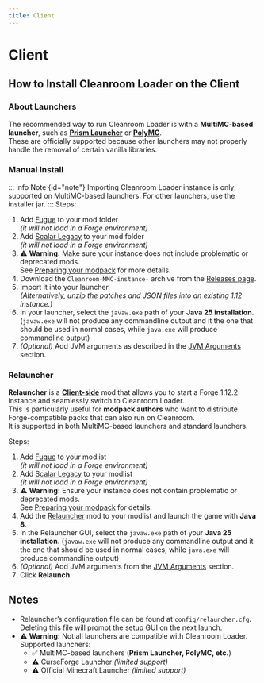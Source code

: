```yaml
---
title: Client
---
```


# Client

## How to Install Cleanroom Loader on the Client

### About Launchers

The recommended way to run Cleanroom Loader is with a **MultiMC-based launcher**, such as **[Prism Launcher](https://prismlauncher.org/download/windows/)** or **[PolyMC](https://polymc.org/download/)**.  
These are officially supported because other launchers may not properly handle the removal of certain vanilla libraries.

### Manual Install

::: info Note {id="note"}
Importing Cleanroom Loader instance is only supported on MultiMC-based launchers. For other launchers, use the installer jar.
:::
Steps:
1. Add [Fugue](https://www.curseforge.com/minecraft/mc-mods/fugue) to your mod folder  
   *(it will not load in a Forge environment)*
2. Add [Scalar Legacy](https://www.curseforge.com/minecraft/mc-mods/scalar-legacy) to your mod folder  
   *(it will not load in a Forge environment)*
3. ⚠️ **Warning:** Make sure your instance does not include problematic or deprecated mods.  
   See [Preparing your modpack](/wiki/End-user-Guide/preparing-your-modpack) for more details.
4. Download the `Cleanroom-MMC-instance-` archive from the [Releases page](https://github.com/CleanroomMC/Cleanroom/releases).
5. Import it into your launcher.  
   *(Alternatively, unzip the patches and JSON files into an existing 1.12 instance.)*
6. In your launcher, select the `javaw.exe` path of your **Java 25 installation**. (`javaw.exe` will not produce any commandline output and it the one that should be used in normal cases, while `java.exe` will produce  commandline output)
7. *(Optional)* Add JVM arguments as described in the [JVM Arguments](/wiki/End-user-Guide/args) section.

### Relauncher

**Relauncher** is a <ins>**Client-side**</ins> mod that allows you to start a Forge 1.12.2 instance and seamlessly switch to Cleanroom Loader.  
This is particularly useful for **modpack authors** who want to distribute Forge-compatible packs that can also run on Cleanroom.  
It is supported in both MultiMC-based launchers and standard launchers.

Steps:
1. Add [Fugue](https://www.curseforge.com/minecraft/mc-mods/fugue) to your modlist  
   *(it will not load in a Forge environment)*
2. Add [Scalar Legacy](https://www.curseforge.com/minecraft/mc-mods/scalar-legacy) to your modlist  
   *(it will not load in a Forge environment)*
3. ⚠️ **Warning:** Ensure your instance does not contain problematic or deprecated mods.  
   See [Preparing your modpack](/wiki/End-user-Guide/preparing-your-modpack) for details.
4. Add the [Relauncher](https://www.curseforge.com/minecraft/mc-mods/cleanroom-relauncher) mod to your modlist and launch the game with **Java 8**.
5. In the Relauncher GUI, select the `javaw.exe` path of your **Java 25 installation**. (`javaw.exe` will not produce any commandline output and it the one that should be used in normal cases, while `java.exe` will produce  commandline output)
6. *(Optional)* Add JVM arguments from the [JVM Arguments](/wiki/End-user-Guide/args) section.
7. Click **Relaunch**.

## Notes

- Relauncher’s configuration file can be found at `config/relauncher.cfg`. <br/> Deleting this file will prompt the setup GUI on the next launch.
- ⚠️ **Warning:** Not all launchers are compatible with Cleanroom Loader. <br/> Supported launchers:
    - ✅ MultiMC-based launchers (**Prism Launcher, PolyMC, etc.**)
    - ⚠️ CurseForge Launcher *(limited support)*
    - ⚠️ Official Minecraft Launcher *(limited support)*
